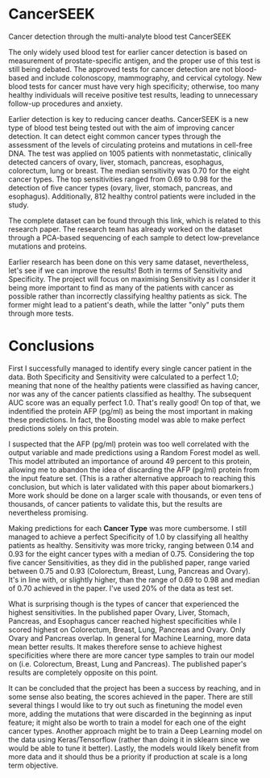 # CancerSEEK
Cancer detection through the multi-analyte blood test CancerSEEK

The only widely used blood test for earlier cancer detection is based on measurement of prostate-specific antigen, and the proper use of this test is still being debated. The approved tests for cancer detection are not blood-based and include colonoscopy, mammography, and cervical cytology. New blood tests for cancer must have very high specificity; otherwise, too many healthy individuals will receive positive test results, leading to unnecessary follow-up procedures and anxiety.

Earlier detection is key to reducing cancer deaths. CancerSEEK is a new type of blood test being tested out with the aim of improving cancer detection. It can detect eight common cancer types through the assessment of the levels of circulating proteins and mutations in cell-free DNA. The test was applied on 1005 patients with nonmetastatic, clinically detected cancers of ovary, liver, stomach, pancreas, esophagus, colorectum, lung or breast. The median sensitivity was 0.70 for the eight cancer types. The top sensitivities ranged from 0.69 to 0.98 for the detection of five cancer types (ovary, liver, stomach, pancreas, and esophagus). Additionally, 812 healthy control patients were included in the study.


The complete dataset can be found through this link, which is related to this research paper. The research team has already worked on the dataset through a PCA-based sequencing of each sample to detect low-prevelance mutations and proteins.


Earlier research has been done on this very same dataset, nevertheless, let's see if we can improve the results! Both in terms of Sensitivity and Specificity. The project will focus on maximising Sensitivity as I consider it being more important to find as many of the patients with cancer as possible rather than incorrectly classifying healthy patients as sick. The former might lead to a patient's death, while the latter "only" puts them through more tests.



# Conclusions

First I successfully managed to identify every single cancer patient in the data. Both Specificity and Sensitivity were calculated to a perfect 1.0; meaning that none of the healthy patients were classified as having cancer, nor was any of the cancer patients classified as healthy. The subsequent AUC score was an equally perfect 1.0. That's really good! On top of that, we indentified the protein AFP (pg/ml) as being the most important in making these predictions. In fact, the Boosting model was able to make perfect predictions solely on this protein.


I suspected that the AFP (pg/ml) protein was too well correlated with the output variable and made predictions using a Random Forest model as well. This model attributed an importance of around 49 percent to this protein, allowing me to abandon the idea of discarding the AFP (pg/ml) protein from the input feature set. (This is a rather alternative approach to reaching this conclusion, but which is later validated with this paper about biomarkers.) More work should be done on a larger scale with thousands, or even tens of thousands, of cancer patients to validate this, but the results are nevertheless promising.


Making predictions for each **Cancer Type** was more cumbersome. I still managed to achieve a perfect Specificity of 1.0 by classifying all healthy patients as healthy. Sensitivity was more tricky, ranging between 0.14 and 0.93 for the eight cancer types with a median of 0.75. Considering the top five cancer Sensitivities, as they did in the published paper, range varied between 0.75 and 0.93 (Colorectum, Breast, Lung, Pancreas and Ovary). It's in line with, or slightly higher, than the range of 0.69 to 0.98 and median of 0.70 achieved in the paper. I've used 20% of the data as test set.


What is surprising though is the types of cancer that experienced the highest sensitivities. In the published paper Ovary, Liver, Stomach, Pancreas, and Esophagus cancer reached highest specificities while I scored highest on Colorectum, Breast, Lung, Pancreas and Ovary. Only Ovary and Pancreas overlap. In general for Machine Learning, more data mean better results. It makes therefore sense to achieve highest specificities where there are more cancer type samples to train our model on (i.e. Colorectum, Breast, Lung and Pancreas). The published paper's results are completely opposite on this point.


It can be concluded that the project has been a success by reaching, and in some sense also beating, the scores achieved in the paper. There are still several things I would like to try out such as finetuning the model even more, adding the mutations that were discarded in the beginning as input feature; it might also be worth to train a model for each one of the eight cancer types. Another approach might be to train a Deep Learning model on the data using Keras/Tensorflow (rather than doing it in sklearn since we would be able to tune it better). Lastly, the models would likely benefit from more data and it should thus be a priority if production at scale is a long term objective.

